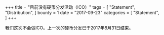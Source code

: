 +++ title = "目前没有硬币分发活动（ICO）" tags = [ "Statement", "Distribution", ] bounty = 1 date = "2017-09-23" categories = [ "Statement", ] +++



我们这次不会做ICO。上一次的硬币分发已于2017年8月31日结束。
